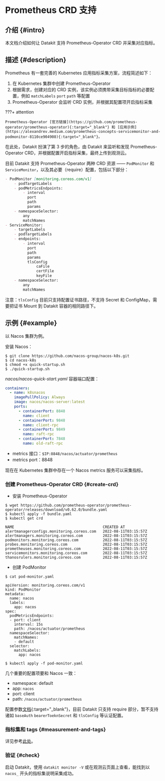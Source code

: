 # Prometheus CRD 支持

## 介绍 {#intro}

本文档介绍如何让 Datakit 支持 Prometheus-Operator CRD 并采集对应指标。

## 描述 {#description}

Prometheus 有一套完善的 Kubernetes 应用指标采集方案，流程简述如下：

1. 在 Kubernetes 集群中创建 Prometheus-Operator
2. 根据需求，创建对应的 CRD 实例，该实例必须携带采集目标指标的必要配置，例如 `matchLabels` `port` `path` 等配置
3. Prometheus-Operator 会监听 CRD 实例，并根据其配置项开启指标采集

<!-- markdownlint-disable MD046 -->
???+ attention

    Prometheus-Operator [官方链接](https://github.com/prometheus-operator/prometheus-operator){:target="_blank"} 和 [应用示例](https://alexandrev.medium.com/prometheus-concepts-servicemonitor-and-podmonitor-8110ce904908){:target="_blank"}。
<!-- markdownlint-enable -->

在此处，Datakit 扮演了第 3 步的角色，由 Datakit 来监听和发现 Prometheus-Operator CRD，并根据配置开启指标采集，最终上传到观测云。

目前 Datakit 支持 Prometheus-Operator 两种 CRD 资源 —— `PodMonitor` 和 `ServiceMonitor`，以及其必要（require）配置，包括以下部分：

```markdown
- PodMonitor [monitoring.coreos.com/v1]
    - podTargetLabels
    - podMetricsEndpoints:
        - interval
          port
          path
          params
    - namespaceSelector:
        any
        matchNames
- ServiceMonitor:
    - targetLabels
    - podTargetLabels
    - endpoints:
        - interval
          port
          path
          params
          tlsConfig
              caFile
              certFile
              keyFile
    - namespaceSelector:
        any
        matchNames
```

注意：`tlsConfig` 目前只支持配置证书路径，不支持 Secret 和 ConfigMap，需要把证书 Mount 到 Datakit 容器的相同路径下。

## 示例 {#example}

以 Nacos 集群为例。

安装 Nacos：

<!-- markdownlint-disable MD014 -->
```shell
$ git clone https://github.com/nacos-group/nacos-k8s.git
$ cd nacos-k8s
$ chmod +x quick-startup.sh
$ ./quick-startup.sh
```
<!-- markdownlint-enable -->

*nacos/nacos-quick-start.yaml* 容器端口配置：

```yaml
containers:
  - name: k8snacos
    imagePullPolicy: Always
    image: nacos/nacos-server:latest
    ports:
      - containerPort: 8848
        name: client
      - containerPort: 9848
        name: client-rpc
      - containerPort: 9849
        name: raft-rpc
      - containerPort: 7848
        name: old-raft-rpc
```

- metrics 接口：`$IP:8848/nacos/actuator/prometheus`
- metrics port：8848

现在在 Kubernetes 集群中存在一个 Nacos metrics 服务可以采集指标。

### 创建 Prometheus-Operator CRD {#create-crd}

- 安装 Prometheus-Operator

<!-- markdownlint-disable MD014 -->
```shell
$ wget https://github.com/prometheus-operator/prometheus-operator/releases/download/v0.62.0/bundle.yaml
$ kubectl apply -f bundle.yaml
$ kubectl get crd

NAME                                        CREATED AT
alertmanagerconfigs.monitoring.coreos.com   2022-08-11T03:15:57Z
alertmanagers.monitoring.coreos.com         2022-08-11T03:15:57Z
podmonitors.monitoring.coreos.com           2022-08-11T03:15:57Z
probes.monitoring.coreos.com                2022-08-11T03:15:57Z
prometheuses.monitoring.coreos.com          2022-08-11T03:15:57Z
servicemonitors.monitoring.coreos.com       2022-08-11T03:15:57Z
thanosrulers.monitoring.coreos.com          2022-08-11T03:15:57Z
```
<!-- markdownlint-enable -->

- 创建 PodMonitor

<!-- markdownlint-disable MD014 -->
``` shell
$ cat pod-monitor.yaml

apiVersion: monitoring.coreos.com/v1
kind: PodMonitor
metadata:
  name: nacos
  labels:
    app: nacos
spec:
  podMetricsEndpoints:
  - port: client
    interval: 15s
    path: /nacos/actuator/prometheus
  namespaceSelector:
    matchNames:
    - default
  selector:
    matchLabels:
      app: nacos

$ kubectl apply -f pod-monitor.yaml
```
<!-- markdownlint-enable -->

几个重要的配置项要和 Nacos 一致：

- namespace: default
- app: `nacos`
- port: client
- path: `/nacos/actuator/prometheus`

配置参数[文档](https://doc.crds.dev/github.com/prometheus-operator/kube-prometheus/monitoring.coreos.com/PodMonitor/v1@v0.7.0){:target="_blank"}，目前 Datakit 只支持 require 部分，暂不支持诸如 `baseAuth` `bearerToeknSecret` 和 `tlsConfig` 等认证配置。

### 指标集和 tags {#measurement-and-tags}

详见参考[此处](kubernetes-prom.md#measurement-and-tags)。

### 验证 {#check}

启动 Datakit，使用 `datakit monitor -V` 或在观测云页面上查看，能找到以 `nacos_` 开头的指标集说明采集成功。
